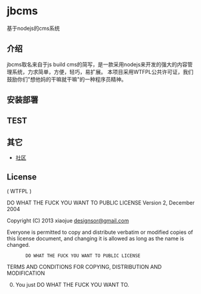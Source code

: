 # jbcms

基于nodejs的cms系统

## 介绍

jbcms取名来自于js build cms的简写，是一款采用nodejs来开发的强大的内容管理系统，力求简单，方便，轻巧，易扩展。
本项目采用WTFPL公共许可证，我们鼓励你们"想他妈的干嘛就干嘛"的一种程序员精神。

## 安装部署

## TEST

## 其它

* [社区](https://github.com/xiaojue/jbcms/issues)

## License

( WTFPL )

DO WHAT THE FUCK YOU WANT TO PUBLIC LICENSE
                   Version 2, December 2004

Copyright (C) 2013 xiaojue <designsor@gmail.com>

Everyone is permitted to copy and distribute verbatim or modified
copies of this license document, and changing it is allowed as long
as the name is changed.

           DO WHAT THE FUCK YOU WANT TO PUBLIC LICENSE
  TERMS AND CONDITIONS FOR COPYING, DISTRIBUTION AND MODIFICATION

 0. You just DO WHAT THE FUCK YOU WANT TO.
